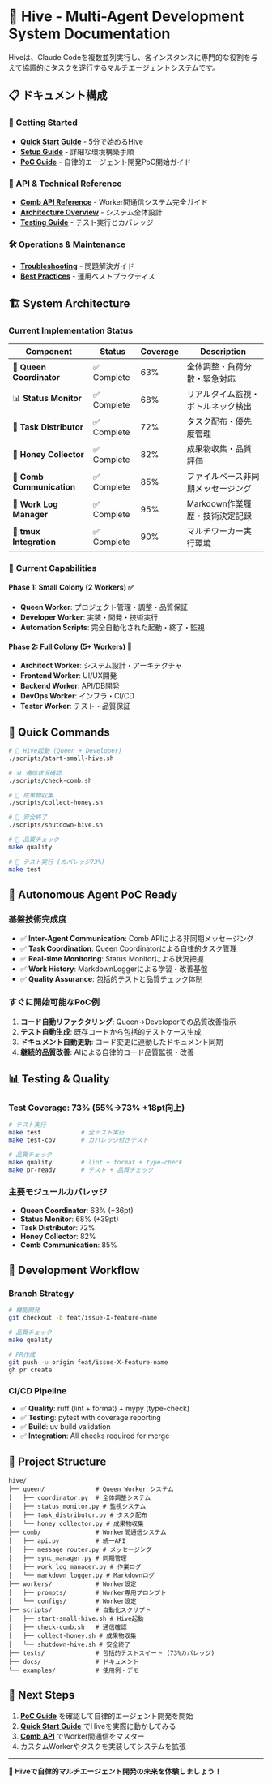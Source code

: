 # 🐝 Hive - Multi-Agent Development System Documentation

Hiveは、Claude Codeを複数並列実行し、各インスタンスに専門的な役割を与えて協調的にタスクを遂行するマルチエージェントシステムです。

## 📋 ドキュメント構成

### 🚀 Getting Started
- **[Quick Start Guide](quickstart-guide.md)** - 5分で始めるHive
- **[Setup Guide](setup-guide.md)** - 詳細な環境構築手順
- **[PoC Guide](poc-guide.md)** - 自律的エージェント開発PoC開始ガイド

### 🔧 API & Technical Reference
- **[Comb API Reference](comb-api.md)** - Worker間通信システム完全ガイド
- **[Architecture Overview](#architecture)** - システム全体設計
- **[Testing Guide](#testing)** - テスト実行とカバレッジ

### 🛠️ Operations & Maintenance
- **[Troubleshooting](troubleshooting.md)** - 問題解決ガイド
- **[Best Practices](#best-practices)** - 運用ベストプラクティス

## 🏗️ System Architecture

### Current Implementation Status

| Component | Status | Coverage | Description |
|-----------|--------|----------|-------------|
| 🧠 **Queen Coordinator** | ✅ Complete | 63% | 全体調整・負荷分散・緊急対応 |
| 📊 **Status Monitor** | ✅ Complete | 68% | リアルタイム監視・ボトルネック検出 |
| 🎯 **Task Distributor** | ✅ Complete | 72% | タスク配布・優先度管理 |
| 🍯 **Honey Collector** | ✅ Complete | 82% | 成果物収集・品質評価 |
| 💬 **Comb Communication** | ✅ Complete | 85% | ファイルベース非同期メッセージング |
| 📝 **Work Log Manager** | ✅ Complete | 95% | Markdown作業履歴・技術決定記録 |
| 🔄 **tmux Integration** | ✅ Complete | 90% | マルチワーカー実行環境 |

### 🎯 **Current Capabilities**

#### Phase 1: Small Colony (2 Workers) ✅
- **Queen Worker**: プロジェクト管理・調整・品質保証
- **Developer Worker**: 実装・開発・技術実行
- **Automation Scripts**: 完全自動化された起動・終了・監視

#### Phase 2: Full Colony (5+ Workers) 🚧
- **Architect Worker**: システム設計・アーキテクチャ
- **Frontend Worker**: UI/UX開発
- **Backend Worker**: API/DB開発
- **DevOps Worker**: インフラ・CI/CD
- **Tester Worker**: テスト・品質保証

## 🚀 Quick Commands

```bash
# 🐝 Hive起動 (Queen + Developer)
./scripts/start-small-hive.sh

# 📊 通信状況確認
./scripts/check-comb.sh

# 🍯 成果物収集
./scripts/collect-honey.sh

# 🛑 安全終了
./scripts/shutdown-hive.sh

# 🧪 品質チェック
make quality

# 🧪 テスト実行 (カバレッジ73%)
make test
```

## 🎯 Autonomous Agent PoC Ready

### 基盤技術完成度
- ✅ **Inter-Agent Communication**: Comb APIによる非同期メッセージング
- ✅ **Task Coordination**: Queen Coordinatorによる自律的タスク管理
- ✅ **Real-time Monitoring**: Status Monitorによる状況把握
- ✅ **Work History**: MarkdownLoggerによる学習・改善基盤
- ✅ **Quality Assurance**: 包括的テストと品質チェック体制

### すぐに開始可能なPoC例
1. **コード自動リファクタリング**: Queen→Developerでの品質改善指示
2. **テスト自動生成**: 既存コードから包括的テストケース生成  
3. **ドキュメント自動更新**: コード変更に連動したドキュメント同期
4. **継続的品質改善**: AIによる自律的コード品質監視・改善

## 📊 Testing & Quality

### Test Coverage: **73%** (55%→73% +18pt向上)
```bash
# テスト実行
make test           # 全テスト実行
make test-cov       # カバレッジ付きテスト

# 品質チェック
make quality        # lint + format + type-check
make pr-ready       # テスト + 品質チェック
```

### 主要モジュールカバレッジ
- **Queen Coordinator**: 63% (+36pt)
- **Status Monitor**: 68% (+39pt)  
- **Task Distributor**: 72%
- **Honey Collector**: 82%
- **Comb Communication**: 85%

## 🔄 Development Workflow

### Branch Strategy
```bash
# 機能開発
git checkout -b feat/issue-X-feature-name

# 品質チェック
make quality

# PR作成
git push -u origin feat/issue-X-feature-name
gh pr create
```

### CI/CD Pipeline
- ✅ **Quality**: ruff (lint + format) + mypy (type-check)
- ✅ **Testing**: pytest with coverage reporting
- ✅ **Build**: uv build validation
- ✅ **Integration**: All checks required for merge

## 📁 Project Structure

```
hive/
├── queen/              # Queen Worker システム
│   ├── coordinator.py  # 全体調整システム
│   ├── status_monitor.py # 監視システム
│   ├── task_distributor.py # タスク配布
│   └── honey_collector.py # 成果物収集
├── comb/               # Worker間通信システム
│   ├── api.py          # 統一API
│   ├── message_router.py # メッセージング
│   ├── sync_manager.py # 同期管理
│   ├── work_log_manager.py # 作業ログ
│   └── markdown_logger.py # Markdownログ
├── workers/            # Worker設定
│   ├── prompts/        # Worker専用プロンプト
│   └── configs/        # Worker設定
├── scripts/            # 自動化スクリプト
│   ├── start-small-hive.sh # Hive起動
│   ├── check-comb.sh   # 通信確認
│   ├── collect-honey.sh # 成果物収集
│   └── shutdown-hive.sh # 安全終了
├── tests/              # 包括的テストスイート (73%カバレッジ)
├── docs/               # ドキュメント
└── examples/           # 使用例・デモ
```

## 🌟 Next Steps

1. **[PoC Guide](poc-guide.md)** を確認して自律的エージェント開発を開始
2. **[Quick Start Guide](quickstart-guide.md)** でHiveを実際に動かしてみる
3. **[Comb API](comb-api.md)** でWorker間通信をマスター
4. カスタムWorkerやタスクを実装してシステムを拡張

---

**🚀 Hiveで自律的マルチエージェント開発の未来を体験しましょう！**